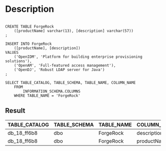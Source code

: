 
# Description

```

CREATE TABLE ForgeRock
    ([productName] varchar(13), [description] varchar(57))
;

INSERT INTO ForgeRock
    ([productName], [description])
VALUES
    ('OpenIDM', 'Platform for building enterprise provisioning solutions'),
    ('OpenAM', 'Full-featured access management'),
    ('OpenDJ', 'Robust LDAP server for Java')
;

```


```
SELECT TABLE_CATALOG, TABLE_SCHEMA, TABLE_NAME, COLUMN_NAME
	FROM 
		INFORMATION_SCHEMA.COLUMNS
	WHERE TABLE_NAME = 'ForgeRock'
```		

## Result 

TABLE_CATALOG |	TABLE_SCHEMA | TABLE_NAME | COLUMN_NAME
| --- | --- | --- | --- |
db_18_ff6b8 | dbo| ForgeRock | description
db_18_ff6b8	| dbo| ForgeRock | productName